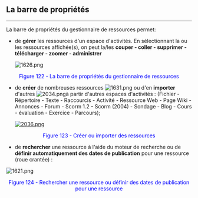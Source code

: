 ## La barre de propriétés
---

La barre de propriétés du gestionnaire de ressources permet:

* de **gérer** les ressources d'un espace d'activités. En sélectionnant la ou les ressources affichée(s), on peut la/les **couper - coller - supprimer - télécharger - zoomer - administrer**

    ![1626.png](http://www.claroline.net/uploads/custom/images/1626.png)
    
<p style="text-align: center; color: blue">Figure 122 - La barre de propriétés du gestionnaire de ressources</p>

* de **créer** de nombreuses ressources ![1631.png](http://www.claroline.net/uploads/custom/images/1631.png) ou d'en **importer** d'autres ![2034.png](http://www.claroline.net/uploads/custom/images/2034.png)à partir d'autres espaces d'activités :
(Fichier - Répertoire - Texte - Raccourcis - Activité - Ressource Web - Page Wiki - Annonces - Forum - Scorm 1.2 - Scorm (2004) - Sondage - Blog - Cours - évaluation - Exercice - Parcours);
    
   [ ![2036.png](http://www.claroline.net/uploads/custom/images/1947.png)](http://www.claroline.net/uploads/custom/images/2036.png)
   
<p style="text-align: center; color: blue">Figure 123 - Créer ou importer des ressources</p>
  
* de **rechercher** une ressource à l'aide du moteur de recherche ou de **définir automatiquement des dates de publication** pour une ressource (roue crantée) :

![    1621.png](http://www.claroline.net/uploads/custom/images/1621.png)

<p style="text-align: center; color: blue">Figure 124 - Rechercher une ressource ou définir des dates de publication pour une ressource</p>



